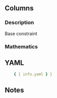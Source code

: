 ## Columns

### Description

Base constraint

### Mathematics

## YAML

```yaml
    { { info.yaml } }
```

## Notes

